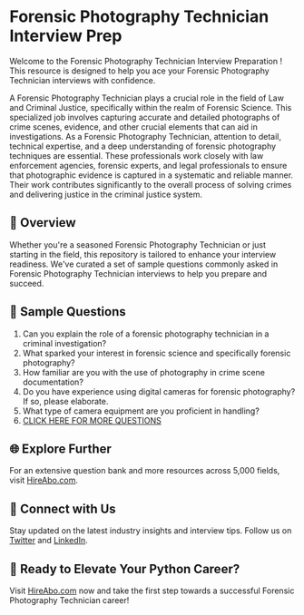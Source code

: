 # Forensic Photography Technician Interview Prep

Welcome to the Forensic Photography Technician Interview Preparation ! This resource is designed to help you ace your Forensic Photography Technician interviews with confidence.

A Forensic Photography Technician plays a crucial role in the field of Law and Criminal Justice, specifically within the realm of Forensic Science. This specialized job involves capturing accurate and detailed photographs of crime scenes, evidence, and other crucial elements that can aid in investigations. As a Forensic Photography Technician, attention to detail, technical expertise, and a deep understanding of forensic photography techniques are essential. These professionals work closely with law enforcement agencies, forensic experts, and legal professionals to ensure that photographic evidence is captured in a systematic and reliable manner. Their work contributes significantly to the overall process of solving crimes and delivering justice in the criminal justice system.

## 🚀 Overview

Whether you're a seasoned Forensic Photography Technician or just starting in the field, this repository is tailored to enhance your interview readiness. We've curated a set of sample questions commonly asked in Forensic Photography Technician interviews to help you prepare and succeed.

## 📝 Sample Questions

1. Can you explain the role of a forensic photography technician in a criminal investigation?
2. What sparked your interest in forensic science and specifically forensic photography?
3. How familiar are you with the use of photography in crime scene documentation?
4. Do you have experience using digital cameras for forensic photography? If so, please elaborate.
5. What type of camera equipment are you proficient in handling?
6. [CLICK HERE FOR MORE QUESTIONS](https://hireabo.com/job/9_4_17/Forensic%20Photography%20Technician)

## 🌐 Explore Further

For an extensive question bank and more resources across 5,000 fields, visit [HireAbo.com](https://www.hireabo.com).

## 📱 Connect with Us

Stay updated on the latest industry insights and interview tips. Follow us on [Twitter](https://twitter.com/hireabo) and [LinkedIn](https://www.linkedin.com/in/hire-abo-3609972a8/).

## 🚀 Ready to Elevate Your Python Career?

Visit [HireAbo.com](https://www.hireabo.com) now and take the first step towards a successful Forensic Photography Technician career!